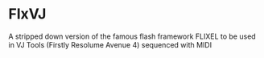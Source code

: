 FlxVJ
=====

A stripped down version of the famous flash framework FLIXEL to be used in VJ Tools (Firstly Resolume Avenue 4) sequenced with MIDI
